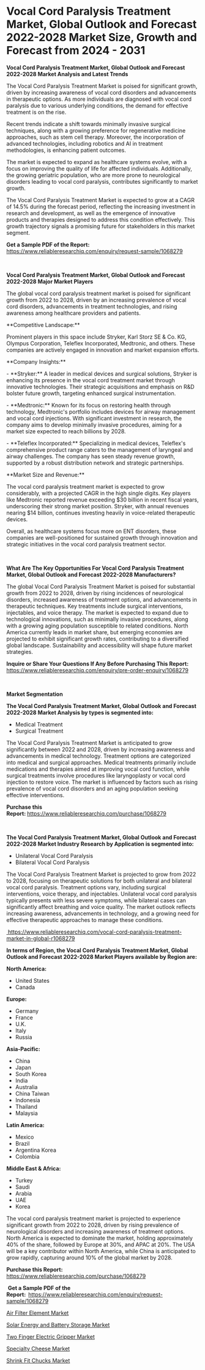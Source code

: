 <p><h1>Vocal Cord Paralysis Treatment Market, Global Outlook and Forecast 2022-2028 Market Size, Growth and Forecast from 2024 - 2031</h1></p><p><strong>Vocal Cord Paralysis Treatment Market, Global Outlook and Forecast 2022-2028 Market Analysis and Latest Trends</strong></p>
<p><p>The Vocal Cord Paralysis Treatment Market is poised for significant growth, driven by increasing awareness of vocal cord disorders and advancements in therapeutic options. As more individuals are diagnosed with vocal cord paralysis due to various underlying conditions, the demand for effective treatment is on the rise. </p><p>Recent trends indicate a shift towards minimally invasive surgical techniques, along with a growing preference for regenerative medicine approaches, such as stem cell therapy. Moreover, the incorporation of advanced technologies, including robotics and AI in treatment methodologies, is enhancing patient outcomes. </p><p>The market is expected to expand as healthcare systems evolve, with a focus on improving the quality of life for affected individuals. Additionally, the growing geriatric population, who are more prone to neurological disorders leading to vocal cord paralysis, contributes significantly to market growth. </p><p>The Vocal Cord Paralysis Treatment Market is expected to grow at a CAGR of 14.5% during the forecast period, reflecting the increasing investment in research and development, as well as the emergence of innovative products and therapies designed to address this condition effectively. This growth trajectory signals a promising future for stakeholders in this market segment.</p></p>
<p><strong>Get a Sample PDF of the Report:&nbsp;</strong> <a href="https://www.reliableresearchiq.com/enquiry/request-sample/1068279?utm_campaign=1577&utm_medium=2&utm_source=Github&utm_content=ia&utm_term=18102024&utm_id=vocal-cord-paralysis-treatment-market-global-outlook-and-forecast-2022-2028">https://www.reliableresearchiq.com/enquiry/request-sample/1068279</a></p>
<p>&nbsp;</p>
<p><strong>Vocal Cord Paralysis Treatment Market, Global Outlook and Forecast 2022-2028 Major Market Players</strong></p>
<p><p>The global vocal cord paralysis treatment market is poised for significant growth from 2022 to 2028, driven by an increasing prevalence of vocal cord disorders, advancements in treatment technologies, and rising awareness among healthcare providers and patients.</p><p>**Competitive Landscape:**</p><p>Prominent players in this space include Stryker, Karl Storz SE & Co. KG, Olympus Corporation, Teleflex Incorporated, Medtronic, and others. These companies are actively engaged in innovation and market expansion efforts.</p><p>**Company Insights:**</p><p>- **Stryker:** A leader in medical devices and surgical solutions, Stryker is enhancing its presence in the vocal cord treatment market through innovative technologies. Their strategic acquisitions and emphasis on R&D bolster future growth, targeting enhanced surgical instrumentation.</p><p>- **Medtronic:** Known for its focus on restoring health through technology, Medtronic's portfolio includes devices for airway management and vocal cord injections. With significant investment in research, the company aims to develop minimally invasive procedures, aiming for a market size expected to reach billions by 2028.</p><p>- **Teleflex Incorporated:** Specializing in medical devices, Teleflex's comprehensive product range caters to the management of laryngeal and airway challenges. The company has seen steady revenue growth, supported by a robust distribution network and strategic partnerships.</p><p>**Market Size and Revenue:**</p><p>The vocal cord paralysis treatment market is expected to grow considerably, with a projected CAGR in the high single digits. Key players like Medtronic reported revenue exceeding $30 billion in recent fiscal years, underscoring their strong market position. Stryker, with annual revenues nearing $14 billion, continues investing heavily in voice-related therapeutic devices. </p><p>Overall, as healthcare systems focus more on ENT disorders, these companies are well-positioned for sustained growth through innovation and strategic initiatives in the vocal cord paralysis treatment sector.</p></p>
<p>&nbsp;</p>
<p><strong>What Are The Key Opportunities For Vocal Cord Paralysis Treatment Market, Global Outlook and Forecast 2022-2028 Manufacturers?</strong></p>
<p><p>The global Vocal Cord Paralysis Treatment Market is poised for substantial growth from 2022 to 2028, driven by rising incidences of neurological disorders, increased awareness of treatment options, and advancements in therapeutic techniques. Key treatments include surgical interventions, injectables, and voice therapy. The market is expected to expand due to technological innovations, such as minimally invasive procedures, along with a growing aging population susceptible to related conditions. North America currently leads in market share, but emerging economies are projected to exhibit significant growth rates, contributing to a diversified global landscape. Sustainability and accessibility will shape future market strategies.</p></p>
<p><strong>Inquire or Share Your Questions If Any Before Purchasing This Report:</strong> <a href="https://www.reliableresearchiq.com/enquiry/pre-order-enquiry/1068279?utm_campaign=1577&utm_medium=2&utm_source=Github&utm_content=ia&utm_term=18102024&utm_id=vocal-cord-paralysis-treatment-market-global-outlook-and-forecast-2022-2028">https://www.reliableresearchiq.com/enquiry/pre-order-enquiry/1068279</a></p>
<p>&nbsp;</p>
<p><strong>Market Segmentation</strong></p>
<p><strong>The Vocal Cord Paralysis Treatment Market, Global Outlook and Forecast 2022-2028 Market Analysis by types is segmented into:</strong></p>
<p><ul><li>Medical Treatment</li><li>Surgical Treatment</li></ul></p>
<p><p>The Vocal Cord Paralysis Treatment Market is anticipated to grow significantly between 2022 and 2028, driven by increasing awareness and advancements in medical technology. Treatment options are categorized into medical and surgical approaches. Medical treatments primarily include medications and therapies aimed at improving vocal cord function, while surgical treatments involve procedures like laryngoplasty or vocal cord injection to restore voice. The market is influenced by factors such as rising prevalence of vocal cord disorders and an aging population seeking effective interventions.</p></p>
<p><strong>Purchase this Report:&nbsp;</strong><a href="https://www.reliableresearchiq.com/purchase/1068279?utm_campaign=1577&utm_medium=2&utm_source=Github&utm_content=ia&utm_term=18102024&utm_id=vocal-cord-paralysis-treatment-market-global-outlook-and-forecast-2022-2028">https://www.reliableresearchiq.com/purchase/1068279</a></p>
<p>&nbsp;</p>
<p><strong>The Vocal Cord Paralysis Treatment Market, Global Outlook and Forecast 2022-2028 Market Industry Research by Application is segmented into:</strong></p>
<p><ul><li>Unilateral Vocal Cord Paralysis</li><li>Bilateral Vocal Cord Paralysis</li></ul></p>
<p><p>The Vocal Cord Paralysis Treatment Market is projected to grow from 2022 to 2028, focusing on therapeutic solutions for both unilateral and bilateral vocal cord paralysis. Treatment options vary, including surgical interventions, voice therapy, and injectables. Unilateral vocal cord paralysis typically presents with less severe symptoms, while bilateral cases can significantly affect breathing and voice quality. The market outlook reflects increasing awareness, advancements in technology, and a growing need for effective therapeutic approaches to manage these conditions.</p></p>
<p><a href="https://www.reliableresearchiq.com/vocal-cord-paralysis-treatment-market-in-global-r1068279?utm_campaign=1577&utm_medium=2&utm_source=Github&utm_content=ia&utm_term=18102024&utm_id=vocal-cord-paralysis-treatment-market-global-outlook-and-forecast-2022-2028">&nbsp;https://www.reliableresearchiq.com/vocal-cord-paralysis-treatment-market-in-global-r1068279</a></p>
<p><strong>In terms of Region, the Vocal Cord Paralysis Treatment Market, Global Outlook and Forecast 2022-2028 Market Players available by Region are:</strong></p>
<p>
    <p> <strong> North America: </strong>
        <ul>
            <li>United States</li>
            <li>Canada</li>
        </ul>
        </p> 
    <p> <strong> Europe: </strong>
        <ul>
            <li>Germany</li>
            <li>France</li>
            <li>U.K.</li>
            <li>Italy</li>
            <li>Russia</li>
        </ul>
        </p> 
    <p> <strong> Asia-Pacific: </strong>
        <ul>
            <li>China</li>
            <li>Japan</li>
            <li>South Korea</li>
            <li>India</li>
            <li>Australia</li>
            <li>China Taiwan</li>
            <li>Indonesia</li>
            <li>Thailand</li>
            <li>Malaysia</li>
        </ul>
        </p> 
    <p> <strong> Latin America: </strong>
        <ul>
            <li>Mexico</li>
            <li>Brazil</li>
            <li>Argentina Korea</li>
            <li>Colombia</li>
        </ul>
        </p> 
    <p> <strong> Middle East & Africa: </strong>
        <ul>
            <li>Turkey</li>
            <li>Saudi</li>
            <li>Arabia</li>
            <li>UAE</li>
            <li>Korea</li>
        </ul>
    </p>
    </p>
<p><p>The vocal cord paralysis treatment market is projected to experience significant growth from 2022 to 2028, driven by rising prevalence of neurological disorders and increasing awareness of treatment options. North America is expected to dominate the market, holding approximately 40% of the share, followed by Europe at 30%, and APAC at 20%. The USA will be a key contributor within North America, while China is anticipated to grow rapidly, capturing around 10% of the global market by 2028.</p></p>
<p><strong>Purchase this Report: </strong><a href="https://www.reliableresearchiq.com/purchase/1068279?utm_campaign=1577&utm_medium=2&utm_source=Github&utm_content=ia&utm_term=18102024&utm_id=vocal-cord-paralysis-treatment-market-global-outlook-and-forecast-2022-2028">https://www.reliableresearchiq.com/purchase/1068279</a></p>
<p>&nbsp;<strong>Get a Sample PDF of the Report:&nbsp;&nbsp;</strong><a href="https://www.reliableresearchiq.com/enquiry/request-sample/1068279?utm_campaign=1577&utm_medium=2&utm_source=Github&utm_content=ia&utm_term=18102024&utm_id=vocal-cord-paralysis-treatment-market-global-outlook-and-forecast-2022-2028">https://www.reliableresearchiq.com/enquiry/request-sample/1068279</a></p>
<p><strong></strong></p>
<p><p><a href="https://medium.com/@trinityagqtf/strategic-market-insights-navigating-the-global-air-filter-element-market-landscape-2024-2031-6eb700ebeacf?postPublishedType=repub&utm_campaign=1577&utm_medium=2&utm_source=Github&utm_content=ia&utm_term=18102024&utm_id=vocal-cord-paralysis-treatment-market-global-outlook-and-forecast-2022-2028">Air Filter Element Market</a></p><p><a href="https://www.linkedin.com/pulse/solar-energy-battery-storage-market-size-share-analysis-svihe?utm_campaign=1577&utm_medium=2&utm_source=Github&utm_content=ia&utm_term=18102024&utm_id=vocal-cord-paralysis-treatment-market-global-outlook-and-forecast-2022-2028">Solar Energy and Battery Storage Market</a></p><p><a href="https://issuu.com/reportprime-2/docs/two-finger-electric-gripper-market-_3babdb608de66f?utm_campaign=1577&utm_medium=2&utm_source=Github&utm_content=ia&utm_term=18102024&utm_id=vocal-cord-paralysis-treatment-market-global-outlook-and-forecast-2022-2028">Two Finger Electric Gripper Market</a></p><p><a href="https://www.linkedin.com/pulse/global-specialty-cheese-market-product-types-applications-54qbe?utm_campaign=1577&utm_medium=2&utm_source=Github&utm_content=ia&utm_term=18102024&utm_id=vocal-cord-paralysis-treatment-market-global-outlook-and-forecast-2022-2028">Specialty Cheese Market</a></p><p><a href="https://issuu.com/reportprime-2/docs/shrink-fit-chucks-market-size-2030._e216911774c788?utm_campaign=1577&utm_medium=2&utm_source=Github&utm_content=ia&utm_term=18102024&utm_id=vocal-cord-paralysis-treatment-market-global-outlook-and-forecast-2022-2028">Shrink Fit Chucks Market</a></p></p>